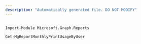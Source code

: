 ```yaml
---
description: "Automatically generated file. DO NOT MODIFY"
---
```


```powershellv2

Import-Module Microsoft.Graph.Reports

Get-MgReportMonthlyPrintUsageByUser

```